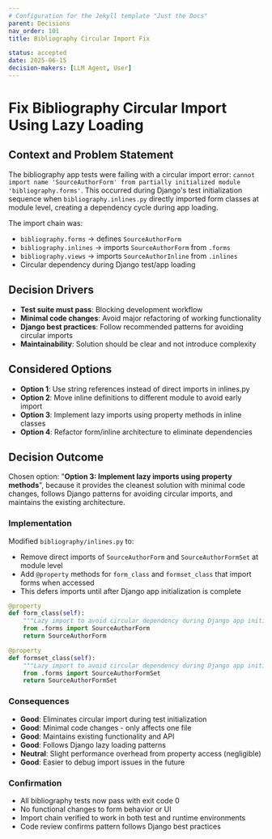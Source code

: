 ```yaml
---
# Configuration for the Jekyll template "Just the Docs"  
parent: Decisions
nav_order: 101
title: Bibliography Circular Import Fix

status: accepted
date: 2025-06-15
decision-makers: [LLM Agent, User]
---
```


# Fix Bibliography Circular Import Using Lazy Loading

## Context and Problem Statement

The bibliography app tests were failing with a circular import error: `cannot import name 'SourceAuthorForm' from partially initialized module 'bibliography.forms'`. This occurred during Django's test initialization sequence when `bibliography.inlines.py` directly imported form classes at module level, creating a dependency cycle during app loading.

The import chain was:
- `bibliography.forms` → defines `SourceAuthorForm`
- `bibliography.inlines` → imports `SourceAuthorForm` from `.forms`  
- `bibliography.views` → imports `SourceAuthorInline` from `.inlines`
- Circular dependency during Django test/app loading

## Decision Drivers

* **Test suite must pass**: Blocking development workflow
* **Minimal code changes**: Avoid major refactoring of working functionality
* **Django best practices**: Follow recommended patterns for avoiding circular imports
* **Maintainability**: Solution should be clear and not introduce complexity

## Considered Options

* **Option 1**: Use string references instead of direct imports in inlines.py
* **Option 2**: Move inline definitions to different module to avoid early import
* **Option 3**: Implement lazy imports using property methods in inline classes
* **Option 4**: Refactor form/inline architecture to eliminate dependencies

## Decision Outcome

Chosen option: "**Option 3: Implement lazy imports using property methods**", because it provides the cleanest solution with minimal code changes, follows Django patterns for avoiding circular imports, and maintains the existing architecture.

### Implementation

Modified `bibliography/inlines.py` to:
- Remove direct imports of `SourceAuthorForm` and `SourceAuthorFormSet` at module level
- Add `@property` methods for `form_class` and `formset_class` that import forms when accessed
- This defers imports until after Django app initialization is complete

```python
@property
def form_class(self):
    """Lazy import to avoid circular dependency during Django app initialization."""
    from .forms import SourceAuthorForm
    return SourceAuthorForm

@property  
def formset_class(self):
    """Lazy import to avoid circular dependency during Django app initialization."""
    from .forms import SourceAuthorFormSet
    return SourceAuthorFormSet
```

### Consequences

* **Good**: Eliminates circular import during test initialization
* **Good**: Minimal code changes - only affects one file
* **Good**: Maintains existing functionality and API
* **Good**: Follows Django lazy loading patterns
* **Neutral**: Slight performance overhead from property access (negligible)
* **Good**: Easier to debug import issues in the future

### Confirmation

- All bibliography tests now pass with exit code 0
- No functional changes to form behavior or UI
- Import chain verified to work in both test and runtime environments
- Code review confirms pattern follows Django best practices
